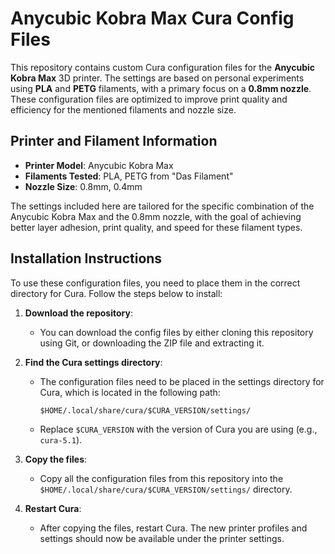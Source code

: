 # Anycubic Kobra Max Cura Config Files

This repository contains custom Cura configuration files for the **Anycubic Kobra Max** 3D printer. The settings are based on personal experiments using **PLA** and **PETG** filaments, with a primary focus on a **0.8mm nozzle**. These configuration files are optimized to improve print quality and efficiency for the mentioned filaments and nozzle size.

## Printer and Filament Information

- **Printer Model**: Anycubic Kobra Max
- **Filaments Tested**: PLA, PETG from "Das Filament"
- **Nozzle Size**: 0.8mm, 0.4mm

The settings included here are tailored for the specific combination of the Anycubic Kobra Max and the 0.8mm nozzle, with the goal of achieving better layer adhesion, print quality, and speed for these filament types.

## Installation Instructions

To use these configuration files, you need to place them in the correct directory for Cura. Follow the steps below to install:

1. **Download the repository**:
   - You can download the config files by either cloning this repository using Git, or downloading the ZIP file and extracting it.

2. **Find the Cura settings directory**:
   - The configuration files need to be placed in the settings directory for Cura, which is located in the following path:
   
     ```
     $HOME/.local/share/cura/$CURA_VERSION/settings/
     ```

   - Replace `$CURA_VERSION` with the version of Cura you are using (e.g., `cura-5.1`).

3. **Copy the files**:
   - Copy all the configuration files from this repository into the `$HOME/.local/share/cura/$CURA_VERSION/settings/` directory.

4. **Restart Cura**:
   - After copying the files, restart Cura. The new printer profiles and settings should now be available under the printer settings.

